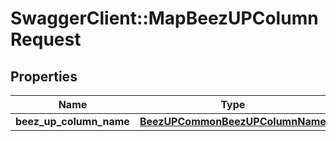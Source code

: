 # SwaggerClient::MapBeezUPColumnRequest

## Properties
Name | Type | Description | Notes
------------ | ------------- | ------------- | -------------
**beez_up_column_name** | [**BeezUPCommonBeezUPColumnName**](BeezUPCommonBeezUPColumnName.md) |  | 


